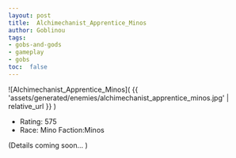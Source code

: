 ```yaml
---
layout: post
title:  Alchimechanist_Apprentice_Minos
author: Goblinou
tags:
- gobs-and-gods
- gameplay
- gobs
toc:  false
---
```


![Alchimechanist_Apprentice_Minos]( {{ 'assets/generated/enemies/alchimechanist_apprentice_minos.jpg' | relative_url }} )
- Rating: 575
- Race: Mino  Faction:Minos

(Details coming soon... )